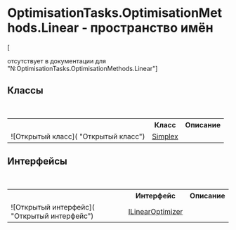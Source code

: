 # OptimisationTasks.OptimisationMethods.Linear - пространство имён
 

\[<summary> отсутствует в документации для "N:OptimisationTasks.OptimisationMethods.Linear"\]


## Классы
&nbsp;<table><tr><th></th><th>Класс</th><th>Описание</th></tr><tr><td>![Открытый класс]( "Открытый класс")</td><td><a href="T_OptimisationTasks_OptimisationMethods_Linear_Simplex">Simplex</a></td><td /></tr></table>

## Интерфейсы
&nbsp;<table><tr><th></th><th>Интерфейс</th><th>Описание</th></tr><tr><td>![Открытый интерфейс]( "Открытый интерфейс")</td><td><a href="T_OptimisationTasks_OptimisationMethods_Linear_ILinearOptimizer">ILinearOptimizer</a></td><td /></tr></table>&nbsp;
